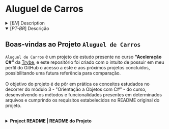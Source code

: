 # Aluguel de Carros

<details>
  <summary>
    [<em>EN</em>] Description
  </summary>
  
  ## Welcome to <b>`Car Rent`</b> Project
  `Car Rent` is a study project of the <b>"C# Acceleration"</b> course at [Trybe](https://www.betrybe.com/). This repository was created to have access to this and future completed projects on my GitHub profile, enabling a future reference for comparison. <br><br>
  The project's goal is to put into practice the concepts studied during module 3 - "Object-Oriented Programming with C#" - of the course, developing methods and functionalities within certain files, and meeting the requirements outlined in the original project's README.
</details>

<details open>
  <summary>
    [<em>PT-BR</em>] Descrição
  </summary>
  
  ## Boas-vindas ao Projeto <b>`Aluguel de Carros`</b>
  `Aluguel de Carros` é um projeto de estudo presente no curso <b>"Aceleração C#"</b> da [Trybe](https://www.betrybe.com/), e este repositório foi criado com o intuito de possuir em meu perfil do GitHub o acesso a este e aos próximos projetos concluídos, possibilitando uma futura referência para comparação. <br><br>
  O objetivo do projeto é de pôr em prática os conceitos estudados no decorrer do módulo 3 - "Orientação a Objetos com C#" - do curso, desenvolvendo os métodos e funcionalidades presentes em determinados arquivos e cumprindo os requisitos estabelecidos no README original do projeto.
</details>

<br>
<details>
  <summary><b>Project README | README do Projeto</b></summary>

  <br>
  Para realizar o projeto, atente-se a cada passo descrito a seguir, e se tiver **qualquer dúvida**, nos envie no _Slack_ da turma! #vqv 🚀
  
  Aqui, você vai encontrar os detalhes de como estruturar o desenvolvimento do seu projeto a partir desse repositório, utilizando uma branch específica e um _Pull Request_ para colocar seus códigos.
  
  ## Termos e acordos
  
  Ao iniciar este projeto, você concorda com as diretrizes do [Código de Conduta e do Manual da Pessoa Estudante da Trybe](https://app.betrybe.com/learn/student-manual/codigo-de-conduta-da-pessoa-estudante).
  
  ## Entregáveis
  
  <details>
  <summary><strong>🤷🏽‍♀️ Como entregar</strong></summary>
  
  Para entregar o seu projeto você deverá criar um _Pull Request_ neste repositório.
  
  Lembre-se que você pode consultar nosso conteúdo sobre [Git & GitHub](https://app.betrybe.com/learn/course/5e938f69-6e32-43b3-9685-c936530fd326/module/fc998c60-386e-46bc-83ca-4269beb17e17/section/fe827a71-3222-4b4d-a66f-ed98e09961af/day/1a530297-e176-4c79-8ed9-291ae2950540/lesson/2b2edce7-9c49-4907-92a2-aa571f823b79) e nosso [Blog - Git & GitHub](https://blog.betrybe.com/tecnologia/git-e-github/) sempre que precisar!
  
  </details>
    
  <details>
  <summary><strong>🧑‍💻 O que deverá ser desenvolvido</strong></summary>
  
  Você deverá construir uma aplicação do tipo Console com a capacidade de realizar diversas operações básicas de um sistema de aluguel de carros. Essa aplicação controlará diversos tipos de veículos, status de locações além dos processos de locar um veículo ou cancelar uma locação.
  
  </details>
    
  <details>
    <summary><strong>:memo: Habilidades a serem trabalhadas </strong></summary>
  
  Neste projeto, verificamos se você é capaz de:
  
  - Aplicar programação orientada a objetos
  - Desenvolver de classes
  - Instanciar objetos e utilizar classes de maneira correta
  - Utilizar tipos avançados.
  
  </details>
  
  
  ## Orientações
  
  <details>
    <summary><strong>‼️ Antes de começar a desenvolver</strong></summary><br />
  
    1. Clone o repositório
  
    - Use o comando: `git clone git@github.com:tryber/csharp-001-projeto-aluguel-de-carros.git`.
    - Entre na pasta do repositório que você acabou de clonar:
      - `cd csharp-001-projeto-aluguel-de-carros`
  
    2. Instale as dependências
    
    - Entre na pasta `src/`.
    - Execute o comando: `dotnet restore`.
    
    3. Crie uma branch a partir da branch `master`
  
    - Verifique se você está na branch `master`.
      - Exemplo: `git branch`
    - Se não estiver, mude para a branch `master`.
      - Exemplo: `git checkout master`
    - Agora crie uma branch à qual você vai submeter os `commits` do seu projeto.
      - Você deve criar uma branch no seguinte formato: `nome-de-usuario-nome-do-projeto`
      - Exemplo: `git checkout -b joaozinho-csharp-001-projeto-aluguel-de-carros`
  
    4. Adicione as mudanças ao _stage_ do Git e faça um `commit`
  
    - Verifique que as mudanças ainda não estão no _stage_.
      - Exemplo: `git status` (deve aparecer listada a pasta _joaozinho_ em vermelho)
    - Adicione o novo arquivo ao _stage_ do Git.
      - Exemplo:
        - `git add .` (adicionando todas as mudanças - _que estavam em vermelho_ - ao stage do Git)
        - `git status` (deve aparecer listado o arquivo _joaozinho/README.md_ em verde)
    - Faça o `commit` inicial.
      - Exemplo:
        - `git commit -m 'iniciando o projeto x'` (fazendo o primeiro commit)
        - `git status` (deve aparecer uma mensagem tipo essa: _nothing to commit_ )
  
    5. Adicione a sua branch com o novo `commit` ao repositório remoto
  
    - Usando o exemplo anterior: `git push -u origin joaozinho-csharp-001-projeto-aluguel-de-carros`.
  
    6. Crie um novo `Pull Request` _(PR)_
  
    - Vá até a página de _Pull Requests_ do [repositório no GitHub](https://github.com/tryber/csharp-001-projeto-aluguel-de-carros/pulls).
    - Clique no botão verde _"New pull request"_.
    - Clique na caixa de seleção _"Compare"_ e escolha a sua branch **com atenção**.
    - Coloque um título para a sua _Pull Request_.
      - Exemplo: _"Cria tela de busca"_
    - Clique no botão verde _"Create pull request"_.
    - Adicione uma descrição para o _Pull Request_ e clique no botão verde _"Create pull request"_.
    - **Não se preocupe em preencher mais nada por enquanto!**.
    - Volte até a [página de _Pull Requests_ do repositório](https://github.com/tryber/csharp-001-projeto-aluguel-de-carros/pulls) e confira que o seu _Pull Request_ está criado.
  
  </details>
  
  <details>
    <summary><strong>⌨️ Durante o desenvolvimento</strong></summary><br/>
  
    - Faça `commits` das alterações que você fizer no código regularmente.
  
    - Lembre-se sempre, após um (ou alguns) `commits`, de atualizar o repositório remoto.
  
    - Os comandos que você utilizará com mais frequência são:
      1. `git status` _(para verificar o que está em vermelho - fora do stage - e o que está em verde - no stage)_
      2. `git add` _(para adicionar arquivos ao stage do Git)_
      3. `git commit` _(para criar um commit com os arquivos que estão no stage do Git)_
      4. `git push -u origin nome-da-branch` _(para enviar o commit para o repositório remoto na primeira vez que fizer o `push` de uma nova branch)_
      5. `git push` _(para enviar o commit para o repositório remoto após o passo anterior)_
  
  </details>
  
  <details>
    <summary><strong>🤝 Depois de terminar o desenvolvimento (opcional)</strong></summary><br/>
  
    Para sinalizar que o seu projeto está pronto para o _"Code Review"_, faça o seguinte:
  
    - Vá até a página **DO SEU** _Pull Request_, adicione a label de _"code-review"_ e marque seus colegas:
  
      - No menu à direita, clique no _link_ **"Labels"** e escolha a _label_ **code-review**;
  
      - No menu à direita, clique no _link_ **"Assignees"** e escolha **o seu usuário**;
  
      - No menu à direita, clique no _link_ **"Reviewers"** e digite `students`, selecione o time `tryber/students-sd-0x`.
  
    Caso tenha alguma dúvida, [aqui tem um video explicativo](https://vimeo.com/362189205).
  
  </details>
  
  <details>
    <summary><strong>🕵🏿 Revisando um pull request</strong></summary><br />
  
    Use o conteúdo sobre [Code Review](https://app.betrybe.com/course/real-life-engineer/code-review) para te ajudar a revisar os _Pull Requests_.
  
  </details>
  
  <details>
    <summary><strong>🎛 Linter</strong></summary><br />
  
    Usaremos o [NetAnalyzer](https://docs.microsoft.com/pt-br/dotnet/fundamentals/code-analysis/overview) para fazer a análise estática do seu código.
  
    Este projeto já vem com as dependências relacionadas ao _linter_ configuradas no arquivo `.csproj`.
  
    O analisador já é instalado pelo plugin da `Microsoft C#` no `VSCode`. Para isso, basta fazer o download do [plugin](https://marketplace.visualstudio.com/items?itemName=ms-dotnettools.csharp) e instalá-lo.
  </details>
  
  <details>
    <summary><strong>🛠 Testes</strong></summary><br />
  
    O .NET já possui sua própria plataforma de testes.
    
    Este projeto já vem configurado e com suas dependências.
  
    ### Executando todos os testes
  
    Para executar os testes com o .NET, execute o comando dentro do diretório do seu projeto `src/`!
  
    ```
    dotnet test
    ```
  
    ### Executando um teste específico
  
    Para executar um teste expecífico, basta executar o comando `dotnet test --filter Name~TestMethod1`.
  
    :warning: **Importante:** o comando irá executar testes cujo nome contém `TestMethod1`.
  
    :warning: **O avaliador automático não necessariamente avalia seu projeto na ordem em que os requisitos aparecem no readme. Isso acontece para deixar o processo de avaliação mais rápido. Então, não se assuste se isso acontecer, ok?**
  
    ### Outras opções para testes
    - Algumas opções que podem lhe ajudar são:
      -  `-?|-h|--help`: exibem a descrição completa de como utilizar o comando.
      -  `-t|--list-tests`: lista todos os testes, ao invés de executá-los.
      -  `-v|--verbosity <LEVEL>`: define o nível de detalhe na resposta dos testes.
        - `q | quiet`
        - `m | minimal`
        - `n | normal`
        - `d | detailed`
        - `diag | diagnostic`
        - Exemplo de uso: 
           ```
             dotnet test -v diag
           ```
           ou
           ```            
             dotnet test --verbosity=diagnostic
           ``` 
  </details>
  
  # Requisitos do Projeto
  
  A empresa do coração em que você trabalha está desenvolvendo um sistema para controlar o aluguel de carros, e você foi o primeiro contratado para iniciar o desenvolvimento do sistema.
  
  O `Rent Cars` está dividido em partes orgainzadas. Em `Model` você vai encontrar as classes bases que devem seguir a seguinte hierarquia:
  
  - `Vehicle.cs` descreve uma classe **abstrata** base para os veículos.
    - `Car.cs` descreve uma classe derivada para **carros**.
    - `Truck.cs` descreve uma classe derivada para **caminhões**.
    - `Motorcycle.cs` descreve uma classe derivada para **motos**.
  
  - `Person.cs` descreve uma classe **abstrata** base para as pessoas clientes do sistema.
    - `PhysicalPerson.cs` descreve uma classe derivada para **pessoas físicas**.
    - `LegalPerson.cs` descreve uma classe derivada para **pessoas jurídicas**.
  
  - `Rent.cs` descreve a classe para um aluguel entre uma **pessoa** e um **veículo**.
  
  ## 1. Crie uma `Struct` para as **Cores**
  
  <details>
  
  <summary> Mais informações
  </summary>
  
  Crie sua lógica em src/RentCars/Types/Structs/Color.cs
  
  **O que será testado:**
  
   - A struct deve conter o campo <code>Name</code> do tipo <code>string</code>
   - A struct deve conter o campo <code>Hex</code> do tipo <code>string</code>
   - Os atributos devem ser públicos.
  
  </details>
  
  ## 2. Crie um enum `FuelType`
  <details>
  
  <summary> Mais informações
  </summary>
  
  Crie sua lógica em src/RentCars/Types/Enums/FuelType.cs
  
  **O que será testado:**
  
    - O enum deve conter o campo <code>Alcohol</code> com valor 10
    - O enum deve conter o campo <code>Gasoline</code> com valor 20
    - O enum deve conter o campo <code>Flex</code> com valor 30
    - O enum deve conter o campo <code>Diesel</code> com valor 40
    - O enum deve conter o campo <code>Electric</code> com valor 50
    - O enum deve conter o campo <code>Hybrid</code> com valor 60
  
  
  </details>
  
  ## 3. Crie a classe `Vehicle`
  
  <details>
  
  <summary> Mais informações
  </summary>
  
  Crie sua lógica em src/RentCars/Models/Vehicle.cs
  
  A classe deve conter os campos comuns à um veículo.
  
  **O que será testado:**
  
  - A classe deve ter as seguintes propriedades:
    - <code>Brand</code> que deve ser do tipo <code>string</code>, ter valor padrão igual à "", deve ter get e set;
    - <code>Model</code> que deve ser do tipo <code>string</code>, ter valor padrão igual à "", deve ter get e set;
    - <code>Price</code> que deve ser do tipo <code>decimal</code>, deve ter get e  set;
    - <code>Fuel</code> que deve ser do tipo <code>FuelType</code>, deve ter get e set;
    - <code>EngineCapacity</code> que deve ser do tipo <code>int</code>, deve ter get e set;
    - <code>MainColor</code> que deve ser do tipo <code>Color</code>, deve ter get e set;
    - <code>Year</code> que deve ser do tipo <code>int</code>, deve ter get e set;
    - <code>PricePerDay</code> que deve ser do tipo <code>double</code>, deve ter get e set;
    - <code>IsRented</code> que deve ser do tipo <code>bool</code>, ter valor padrão igual à false, deve ter get e set;
  
  </details>
  
  ## 4. Crie um enum `BrakeType`
  
  <details>
  
  <summary> Mais informações
  </summary>
  
  Crie sua lógica em src/RentCars/Types/Enums/BreakeType.cs
  
  **O que será testado:**
  
    - O enum deve conter o campo <code>Chamber</code> com valor 1
    - O enum deve conter o campo <code>Disc</code> com valor 2
    - O enum deve conter o campo <code>Drum</code> com valor 3
  
  </details>
  
  ## 5. Crie um enum `TractionType`
  
  <details>
  
  <summary> Mais informações
  </summary>
  
  Crie sua lógica em src/RentCars/Types/Enums/TractionType.cs
  
  **O que será testado:**
  
    - O enum deve conter o campo <code>FrontWheelDrive</code> com valor 0
    - O enum deve conter o campo <code>RearWheelDrive</code> com valor 1
    - O enum deve conter o campo <code>AllWheelDrive</code> com valor 2
  
  </details>
  
  ## 6. Faça a classe `Car` herdar de `Vehicle`
  
  <details>
  
  <summary> Mais informações
  </summary>
  
  Crie sua lógica em src/RentCars/Models/Car.cs
  
  Adicione a herança da classe Vehicle
  Adicione novos campos específicos de Car
  
  **O que será testado:**
  
  - A classe deve ter as seguintes propriedades:
    - <code>Seats</code> que deve ser do tipo <code>Int</code>;
    - <code>Doors</code> que deve ser do tipo <code>Int</code>;
    - <code>Traction</code> que deve ser do tipo <code>TractionType</code>;
    - <code>FrontBrake</code> que deve ser do tipo <code>BrakeType</code>;
    - <code>RearBrake</code> que deve ser do tipo <code>BrakeType</code>;
  
  </details>
  
  ## 7. Faça a classe `Motorcycle` herdar de `Vehicle`
  
  <details>
  
  <summary> Mais informações
  </summary>
  
  Crie sua lógica em src/RentCars/Models/Motorcycle.cs
  
  Adicione a herança da classe Vehicle
  
  Adicione novos campos específicos de Motorcycle
  
  **O que será testado:**
  
  - A classe deve ter as seguintes propriedades:
    - <code>SeatHeight</code> que deve ser do tipo <code>double</code>;
    - <code>FrontBrake</code> que deve ser do tipo <code>BrakeType</code>;
    - <code>RearBrake</code> que deve ser do tipo <code>BrakeType</code>;
  
  </details>
  
  ## 8. Faça a classe `PickupTruck` herdar de `Car`
  
  <details>
  
  <summary> Mais informações
  </summary>
  
  Crie sua lógica em src/RentCars/Models/PickupTruck.cs
  
  Adicione a herança da classe Vehicle
  
  Adicione novos campos específicos de PickupTruck
  
  **O que será testado:**
  - A classe deve ter as seguintes propriedades:
    - <code>LoadCapacity</code> que deve ser do tipo <code>double</code>;
  </details>
  
  
  ## 9. Crie um enum `RentStatus`
  
  <details>
  
  <summary> Mais informações
  </summary>
  
  Crie sua lógica em src/RentCars/Types/Enums/RentStatus.cs
  
  **O que será testado:**
    - O enum deve conter o campo <code>Confirmed</code> com valor 0
    - O enum deve conter o campo <code>Finished</code> com valor 1
    - O enum deve conter o campo <code>Canceled</code> com valor igual ao <code>Finished</code>
  
  </details>
  
  ## 10. Crie o construtor de `Rent` seguindo as regras de negócio
  
  <details>
  
  <summary> Mais informações
  </summary>
  
  Crie sua lógica em src/RentCars/Models/Rent.cs
  
  **O que será testado:**
  O construtor deve receber uma instância de <code>Vehicle</code>, uma de <code>Person</code> e um valor <code>inteiro</code> com os dias alugados.
  
    - Para calcular o atributo <code>Price</code> deve-se seguir a seguinte regra:
    - Para pessoas fisícas o preço deve ser o preço por dia do veículo * os dias alugados.
    - Para pessoas jurídicas o preço deve ser o preço por dia do veículo * os dias alugados com <code>10% de desconto</code>.
  
    - O status inicial deve ser <code>RentStatus.Confirmed</code>
  
    - O construtor deve alterar o atributo <code>IsRented</code> do veículo para <code>true</code>.
    - O construtor deve alterar o atributo <code>Debit</code> da pessoa para o Preço calculado.
  
  </details>
  
  ## Bônus (não avaliativo) - Implemente os métodos de `cancelar` e `finalizar` um aluguel
  
  <details>
  
  <summary> Mais informações
  </summary>
  
  Crie sua lógica em src/RentCars/Types/Models/Rent.cs
  
  **O que será testado:**
    - O método <code>Rent.Cancel()</code> deve cancelar um aluguel
      - O <code>Status</code> deve ser alterado para <code>RentStatus.Cancelled</code>
  
    - O método <code>Rent.Finish()</code> deve finalizar um aluguel
      - O <code>Status</code> deve ser alterado para <code>RentStatus.Finished</code>
  
  </details>
  
  
  
  <details>
  <summary><strong>🗣 Nos dê feedbacks sobre o projeto!</strong></summary>
  
  Ao finalizar e submeter o projeto, não se esqueça de avaliar sua experiência preenchendo o formulário.
  **Leva menos de 3 minutos!**
  
  [Formulário de avaliação do projeto](https://be-trybe.typeform.com/to/ZTeR4IbH#cohort_hidden=CH1&template=betrybe/csharp-0x-projeto-aluguel-de-carros)
  
  </details>
    
  <details>
  <summary><strong>🗂 Compartilhe seu portfólio!</strong></summary>
  
  Você sabia que o LinkedIn é a principal rede social profissional e compartilhar o seu aprendizado lá é muito importante para quem deseja construir uma carreira de sucesso? Compartilhe esse projeto no seu LinkedIn, marque o perfil da Trybe (@trybe) e mostre para a sua rede toda a sua evolução.
  
  </details>
  
  ---
  
</details>
